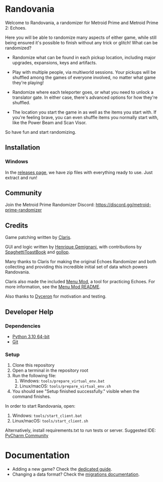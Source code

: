 # Randovania

Welcome to Randovania, a randomizer for Metroid Prime and Metroid Prime 2: Echoes.

Here you will be able to randomize many aspects of either game, while still being ensured it's possible to 
finish without any trick or glitch! What can be randomized?

* Randomize what can be found in each pickup location, including major upgrades, expansions, keys and artifacts.

* Play with multiple people, via multiworld sessions. Your pickups will be shuffled among the games of
everyone involved, no matter what game they're playing!

* Randomize where each teleporter goes, or what you need to unlock a translator gate. In either case, 
there's advanced options for how they're shuffled.

* The location you start the game in as well as the items you start with. If you're feeling brave, 
you can even shuffle items you normally start with, like the Power Beam and Scan Visor.

So have fun and start randomizing.

## Installation

### Windows

In the [releases page](https://github.com/randovania/randovania/releases), we have zip files
with everything ready to use. Just extract and run!

## Community

Join the Metroid Prime Randomizer Discord: <https://discord.gg/metroid-prime-randomizer>

## Credits
Game patching written by [Claris](https://www.twitch.tv/claris).

GUI and logic written by [Henrique Gemignani](https://github.com/henriquegemignani/), with contributions 
by [SpaghettiToastBook](https://www.twitch.tv/spaghettitoastbook) and [gollop](https://github.com/gollop).

Many thanks to Claris for making the original Echoes Randomizer and both collecting and providing this
incredible initial set of data which powers Randovania.

Claris also made the included [Menu Mod](https://www.dropbox.com/s/yhqqafaxfo3l4vn/Echoes%20Menu.7z),
a tool for practicing Echoes. For more information, see the
[Menu Mod README](https://www.dropbox.com/s/yhqqafaxfo3l4vn/Echoes%20Menu.7z?file_subpath=%2FEchoes+Menu%2Freadme.txt).

Also thanks to [Dyceron](https://www.twitch.tv/dyceron) for motivation and testing.

## Developer Help

### Dependencies

* [Python 3.10 64-bit](https://www.python.org/ftp/python/3.10.0/python-3.10.0-amd64.exe)
* [Git](https://git-scm.com/downloads)

### Setup

1. Clone this repository
2. Open a terminal in the repository root
3. Run the following file:
   1. Windows: `tools/prepare_virtual_env.bat`
   2. Linux/macOS: `tools/prepare_virtual_env.sh`
4. You should see "Setup finished successfully." visible when the command finishes.

In order to start Randovania, open:
   1. Windows: `tools/start_client.bat`
   2. Linux/macOS: `tools/start_client.sh` 

Alternatively, install requirements.txt to run tests or server.
Suggested IDE: [PyCharm Community](https://www.jetbrains.com/pycharm/download/)

# Documentation

- Adding a new game? Check the [dedicated guide](docs/NEW_GAME.md).
- Changing a data format? Check the [migrations documentation](docs/MIGRATIONS.md).
